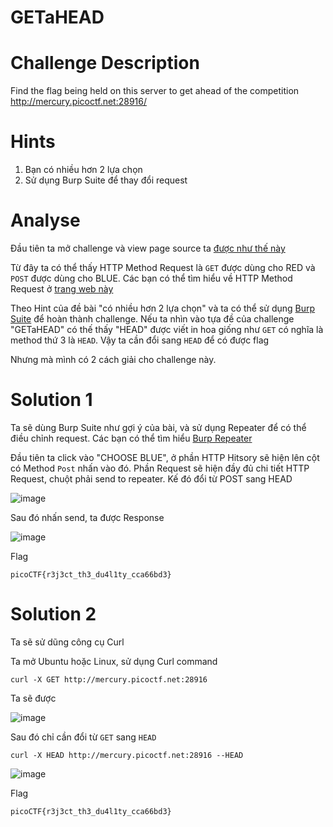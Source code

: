 
# GETaHEAD

# Challenge Description

Find the flag being held on this server to get ahead of the competition http://mercury.picoctf.net:28916/

# Hints

 1. Bạn có nhiều hơn 2 lựa chọn
 2. Sử dụng Burp Suite để thay đổi request

# Analyse

Đầu tiên ta mở challenge và view page source ta [được như thế này](https://github.com/Seid0nn/Writeup-PicoCTF/blob/main/Web%20Exploitation/GETaHEAD/page.html)

Từ đây ta có thể thấy HTTP Method Request là `GET` được dùng cho RED và `POST` được dùng cho BLUE. Các bạn có thể tìm hiểu về HTTP Method Request ở [trang web này]([https://developer.mozilla.org/en-US/docs/Web/HTTP/Methods](https://www.w3schools.com/tags/ref_httpmethods.asp)) 

Theo Hint của đề bài "có nhiều hơn 2 lựa chọn" và ta có thể sử dụng [Burp Suite](https://portswigger.net/burp) để hoàn thành challenge. Nếu ta nhìn vào tựa đề của challenge "GETaHEAD" có thế thấy "HEAD" được viết in hoa giống như `GET` có nghĩa là method thứ 3 là `HEAD`. Vậy ta cần đổi sang `HEAD` để có được flag

Nhưng mà mình có 2 cách giải cho challenge này.

# Solution 1

Ta sẽ dùng Burp Suite như gợi ý của bài, và sử dụng Repeater để có thể điều chỉnh request. Các bạn có thể tìm hiểu [Burp Repeater](https://portswigger.net/burp/documentation/desktop/tools/repeater#:~:text=Burp%20Repeater%20is%20a%20tool,test%20for%20input-based%20vulnerabilities.)

Đầu tiên ta click vào "CHOOSE BLUE", ở phần HTTP Hitsory sẽ hiện lên cột có Method `Post` nhấn vào đó. Phần Request sẽ hiện đầy đủ chi tiết HTTP Request, chuột phải send to repeater. Kế đó đổi từ POST sang HEAD 

![image](https://user-images.githubusercontent.com/115911041/221099422-e86f4f6b-3154-4735-be22-35ac44c38b0e.png)
 
Sau đó nhấn send, ta được Response

![image](https://user-images.githubusercontent.com/115911041/221099709-7b70f7cc-8850-483f-b8cb-a9bc441ac1d6.png)

Flag 

`picoCTF{r3j3ct_th3_du4l1ty_cca66bd3}`

# Solution 2

Ta sẽ sử dũng công cụ Curl

Ta mở Ubuntu hoặc Linux, sử dụng Curl command

`curl -X GET http://mercury.picoctf.net:28916`

Ta sẽ được

![image](https://user-images.githubusercontent.com/115911041/221103026-0b9a5581-8499-4fc6-985d-e66289ffd53e.png)

Sau đó chỉ cần đổi từ `GET` sang `HEAD`

`curl -X HEAD http://mercury.picoctf.net:28916 --HEAD`

![image](https://user-images.githubusercontent.com/115911041/221103261-8ea0dab7-e322-4f6f-82e0-a55a93be8946.png)

Flag

`picoCTF{r3j3ct_th3_du4l1ty_cca66bd3}`












